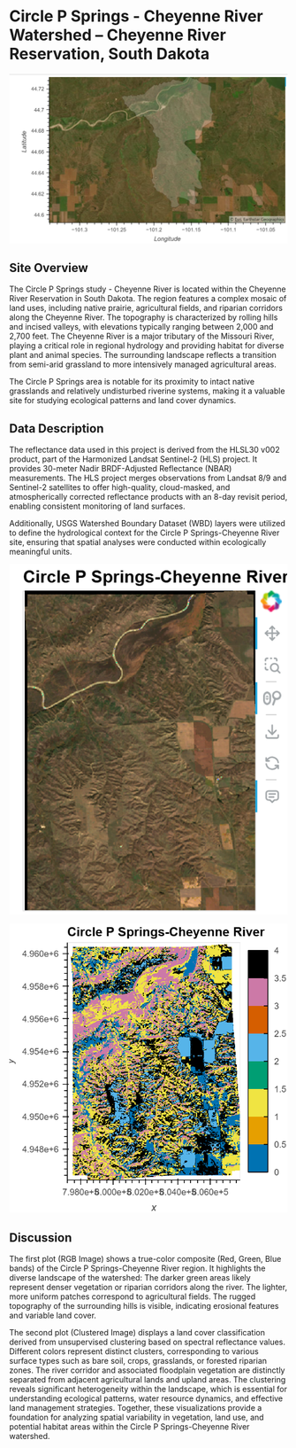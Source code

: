 # Circle P Springs - Cheyenne River Watershed – Cheyenne River Reservation, South Dakota

![Alt text](oglalacheyenneriver.png)
    
## Site Overview
The Circle P Springs study - Cheyenne River is located within the Cheyenne River Reservation in South Dakota. The region features a complex mosaic of land uses, including native prairie, agricultural fields, and riparian corridors along the Cheyenne River. The topography is characterized by rolling hills and incised valleys, with elevations typically ranging between 2,000 and 2,700 feet. The Cheyenne River is a major tributary of the Missouri River, playing a critical role in regional hydrology and providing habitat for diverse plant and animal species. The surrounding landscape reflects a transition from semi-arid grassland to more intensively managed agricultural areas.

The Circle P Springs area is notable for its proximity to intact native grasslands and relatively undisturbed riverine systems, making it a valuable site for studying ecological patterns and land cover dynamics.

## Data Description
The reflectance data used in this project is derived from the HLSL30 v002 product, part of the Harmonized Landsat Sentinel-2 (HLS) project. It provides 30-meter Nadir BRDF-Adjusted Reflectance (NBAR) measurements. The HLS project merges observations from Landsat 8/9 and Sentinel-2 satellites to offer high-quality, cloud-masked, and atmospherically corrected reflectance products with an 8-day revisit period, enabling consistent monitoring of land surfaces.

Additionally, USGS Watershed Boundary Dataset (WBD) layers were utilized to define the hydrological context for the Circle P Springs-Cheyenne River site, ensuring that spatial analyses were conducted within ecologically meaningful units.

![Alt text](oglalacheyenneriver2.png)

![Alt text](oglalacheyenneriver3.png)

## Discussion
The first plot (RGB Image) shows a true-color composite (Red, Green, Blue bands) of the Circle P Springs-Cheyenne River region. It highlights the diverse landscape of the watershed:
The darker green areas likely represent denser vegetation or riparian corridors along the river.
The lighter, more uniform patches correspond to agricultural fields.
The rugged topography of the surrounding hills is visible, indicating erosional features and variable land cover.

The second plot (Clustered Image) displays a land cover classification derived from unsupervised clustering based on spectral reflectance values.
Different colors represent distinct clusters, corresponding to various surface types such as bare soil, crops, grasslands, or forested riparian zones.
The river corridor and associated floodplain vegetation are distinctly separated from adjacent agricultural lands and upland areas.
The clustering reveals significant heterogeneity within the landscape, which is essential for understanding ecological patterns, water resource dynamics, and effective land management strategies.
Together, these visualizations provide a foundation for analyzing spatial variability in vegetation, land use, and potential habitat areas within the Circle P Springs-Cheyenne River watershed.
